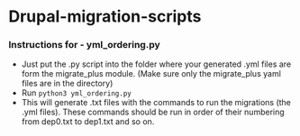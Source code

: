 # Drupal-migration-scripts

### Instructions for - yml_ordering.py
- Just put the .py script into the folder where your generated .yml files are form the migrate_plus module. (Make sure only the migrate_plus yaml files are in the directory)
- Run `python3 yml_ordering.py`
- This will generate .txt files with the commands to run the migrations (the .yml files). These commands should be run in order of their numbering from dep0.txt to dep1.txt and so on.
